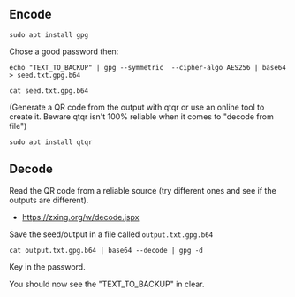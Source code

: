 ## Encode

	sudo apt install gpg

Chose a good password then:

	echo "TEXT_TO_BACKUP" | gpg --symmetric  --cipher-algo AES256 | base64 > seed.txt.gpg.b64

	cat seed.txt.gpg.b64

(Generate a QR code from the output with qtqr or use an online tool to create it. Beware qtqr isn't 100% reliable when it comes to "decode from file")

	sudo apt install qtqr


## Decode

Read the QR code from a reliable source (try different ones and see if the outputs are different).

- https://zxing.org/w/decode.jspx

Save the seed/output in a file called `output.txt.gpg.b64`

	cat output.txt.gpg.b64 | base64 --decode | gpg -d

Key in the password.

You should now see the "TEXT_TO_BACKUP" in clear.
